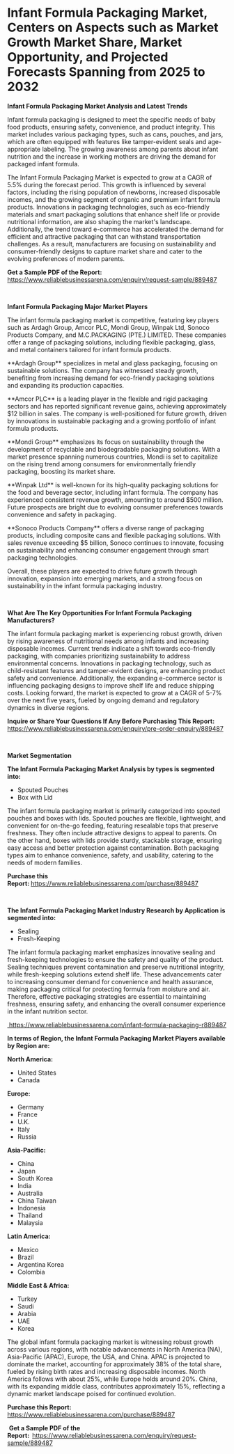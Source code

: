 <p><h1>Infant Formula Packaging Market, Centers on Aspects such as Market Growth Market Share, Market Opportunity, and Projected Forecasts Spanning from 2025 to 2032</h1></p><p><strong>Infant Formula Packaging Market Analysis and Latest Trends</strong></p>
<p><p>Infant formula packaging is designed to meet the specific needs of baby food products, ensuring safety, convenience, and product integrity. This market includes various packaging types, such as cans, pouches, and jars, which are often equipped with features like tamper-evident seals and age-appropriate labeling. The growing awareness among parents about infant nutrition and the increase in working mothers are driving the demand for packaged infant formula.</p><p>The Infant Formula Packaging Market is expected to grow at a CAGR of 5.5% during the forecast period. This growth is influenced by several factors, including the rising population of newborns, increased disposable incomes, and the growing segment of organic and premium infant formula products. Innovations in packaging technologies, such as eco-friendly materials and smart packaging solutions that enhance shelf life or provide nutritional information, are also shaping the market's landscape. Additionally, the trend toward e-commerce has accelerated the demand for efficient and attractive packaging that can withstand transportation challenges. As a result, manufacturers are focusing on sustainability and consumer-friendly designs to capture market share and cater to the evolving preferences of modern parents.</p></p>
<p><strong>Get a Sample PDF of the Report:&nbsp;</strong> <a href="https://www.reliablebusinessarena.com/enquiry/request-sample/889487?utm_campaign=3600&utm_medium=2&utm_source=Github&utm_content=ia&utm_term=19042025&utm_id=infant-formula-packaging">https://www.reliablebusinessarena.com/enquiry/request-sample/889487</a></p>
<p>&nbsp;</p>
<p><strong>Infant Formula Packaging Major Market Players</strong></p>
<p><p>The infant formula packaging market is competitive, featuring key players such as Ardagh Group, Amcor PLC, Mondi Group, Winpak Ltd, Sonoco Products Company, and M.C.PACKAGING (PTE.) LIMITED. These companies offer a range of packaging solutions, including flexible packaging, glass, and metal containers tailored for infant formula products.</p><p>**Ardagh Group** specializes in metal and glass packaging, focusing on sustainable solutions. The company has witnessed steady growth, benefiting from increasing demand for eco-friendly packaging solutions and expanding its production capacities. </p><p>**Amcor PLC** is a leading player in the flexible and rigid packaging sectors and has reported significant revenue gains, achieving approximately $12 billion in sales. The company is well-positioned for future growth, driven by innovations in sustainable packaging and a growing portfolio of infant formula products.</p><p>**Mondi Group** emphasizes its focus on sustainability through the development of recyclable and biodegradable packaging solutions. With a market presence spanning numerous countries, Mondi is set to capitalize on the rising trend among consumers for environmentally friendly packaging, boosting its market share.</p><p>**Winpak Ltd** is well-known for its high-quality packaging solutions for the food and beverage sector, including infant formula. The company has experienced consistent revenue growth, amounting to around $500 million. Future prospects are bright due to evolving consumer preferences towards convenience and safety in packaging.</p><p>**Sonoco Products Company** offers a diverse range of packaging products, including composite cans and flexible packaging solutions. With sales revenue exceeding $5 billion, Sonoco continues to innovate, focusing on sustainability and enhancing consumer engagement through smart packaging technologies.</p><p>Overall, these players are expected to drive future growth through innovation, expansion into emerging markets, and a strong focus on sustainability in the infant formula packaging industry.</p></p>
<p>&nbsp;</p>
<p><strong>What Are The Key Opportunities For Infant Formula Packaging Manufacturers?</strong></p>
<p><p>The infant formula packaging market is experiencing robust growth, driven by rising awareness of nutritional needs among infants and increasing disposable incomes. Current trends indicate a shift towards eco-friendly packaging, with companies prioritizing sustainability to address environmental concerns. Innovations in packaging technology, such as child-resistant features and tamper-evident designs, are enhancing product safety and convenience. Additionally, the expanding e-commerce sector is influencing packaging designs to improve shelf life and reduce shipping costs. Looking forward, the market is expected to grow at a CAGR of 5-7% over the next five years, fueled by ongoing demand and regulatory dynamics in diverse regions.</p></p>
<p><strong>Inquire or Share Your Questions If Any Before Purchasing This Report:</strong> <a href="https://www.reliablebusinessarena.com/enquiry/pre-order-enquiry/889487?utm_campaign=3600&utm_medium=2&utm_source=Github&utm_content=ia&utm_term=19042025&utm_id=infant-formula-packaging">https://www.reliablebusinessarena.com/enquiry/pre-order-enquiry/889487</a></p>
<p>&nbsp;</p>
<p><strong>Market Segmentation</strong></p>
<p><strong>The Infant Formula Packaging Market Analysis by types is segmented into:</strong></p>
<p><ul><li>Spouted Pouches</li><li>Box with Lid</li></ul></p>
<p><p>The infant formula packaging market is primarily categorized into spouted pouches and boxes with lids. Spouted pouches are flexible, lightweight, and convenient for on-the-go feeding, featuring resealable tops that preserve freshness. They often include attractive designs to appeal to parents. On the other hand, boxes with lids provide sturdy, stackable storage, ensuring easy access and better protection against contamination. Both packaging types aim to enhance convenience, safety, and usability, catering to the needs of modern families.</p></p>
<p><strong>Purchase this Report:&nbsp;</strong><a href="https://www.reliablebusinessarena.com/purchase/889487?utm_campaign=3600&utm_medium=2&utm_source=Github&utm_content=ia&utm_term=19042025&utm_id=infant-formula-packaging">https://www.reliablebusinessarena.com/purchase/889487</a></p>
<p>&nbsp;</p>
<p><strong>The Infant Formula Packaging Market Industry Research by Application is segmented into:</strong></p>
<p><ul><li>Sealing</li><li>Fresh-Keeping</li></ul></p>
<p><p>The infant formula packaging market emphasizes innovative sealing and fresh-keeping technologies to ensure the safety and quality of the product. Sealing techniques prevent contamination and preserve nutritional integrity, while fresh-keeping solutions extend shelf life. These advancements cater to increasing consumer demand for convenience and health assurance, making packaging critical for protecting formula from moisture and air. Therefore, effective packaging strategies are essential to maintaining freshness, ensuring safety, and enhancing the overall consumer experience in the infant nutrition sector.</p></p>
<p><a href="https://www.reliablebusinessarena.com/infant-formula-packaging-r889487?utm_campaign=3600&utm_medium=2&utm_source=Github&utm_content=ia&utm_term=19042025&utm_id=infant-formula-packaging">&nbsp;https://www.reliablebusinessarena.com/infant-formula-packaging-r889487</a></p>
<p><strong>In terms of Region, the Infant Formula Packaging Market Players available by Region are:</strong></p>
<p>
    <p> <strong> North America: </strong>
        <ul>
            <li>United States</li>
            <li>Canada</li>
        </ul>
        </p> 
    <p> <strong> Europe: </strong>
        <ul>
            <li>Germany</li>
            <li>France</li>
            <li>U.K.</li>
            <li>Italy</li>
            <li>Russia</li>
        </ul>
        </p> 
    <p> <strong> Asia-Pacific: </strong>
        <ul>
            <li>China</li>
            <li>Japan</li>
            <li>South Korea</li>
            <li>India</li>
            <li>Australia</li>
            <li>China Taiwan</li>
            <li>Indonesia</li>
            <li>Thailand</li>
            <li>Malaysia</li>
        </ul>
        </p> 
    <p> <strong> Latin America: </strong>
        <ul>
            <li>Mexico</li>
            <li>Brazil</li>
            <li>Argentina Korea</li>
            <li>Colombia</li>
        </ul>
        </p> 
    <p> <strong> Middle East & Africa: </strong>
        <ul>
            <li>Turkey</li>
            <li>Saudi</li>
            <li>Arabia</li>
            <li>UAE</li>
            <li>Korea</li>
        </ul>
    </p>
    </p>
<p><p>The global infant formula packaging market is witnessing robust growth across various regions, with notable advancements in North America (NA), Asia-Pacific (APAC), Europe, the USA, and China. APAC is projected to dominate the market, accounting for approximately 38% of the total share, fueled by rising birth rates and increasing disposable incomes. North America follows with about 25%, while Europe holds around 20%. China, with its expanding middle class, contributes approximately 15%, reflecting a dynamic market landscape poised for continued evolution.</p></p>
<p><strong>Purchase this Report: </strong><a href="https://www.reliablebusinessarena.com/purchase/889487?utm_campaign=3600&utm_medium=2&utm_source=Github&utm_content=ia&utm_term=19042025&utm_id=infant-formula-packaging">https://www.reliablebusinessarena.com/purchase/889487</a></p>
<p>&nbsp;<strong>Get a Sample PDF of the Report:&nbsp;&nbsp;</strong><a href="https://www.reliablebusinessarena.com/enquiry/request-sample/889487?utm_campaign=3600&utm_medium=2&utm_source=Github&utm_content=ia&utm_term=19042025&utm_id=infant-formula-packaging">https://www.reliablebusinessarena.com/enquiry/request-sample/889487</a></p>
<p><strong></strong></p>
<p><p></p><p></p><p></p></p>